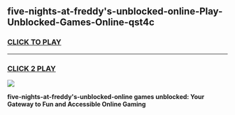 
## five-nights-at-freddy's-unblocked-online-Play-Unblocked-Games-Online-qst4c
<h3>
<a href="https://premium76.site?title=five-nights-at-freddy's-unblocked-online&ref=25A">CLICK TO PLAY</a></h3>
<hr>

<h3>
<a href="https://premium76.site?title=five-nights-at-freddy's-unblocked-online&ref=25A">CLICK 2 PLAY</a>
  
</h3>

<a href="https://premium76.site?title=five-nights-at-freddy's-unblocked-online&ref=25A"><img src="https://clearcache.store/games.png"></a>


**five-nights-at-freddy's-unblocked-online games unblocked: Your Gateway to Fun and Accessible Online Gaming**
